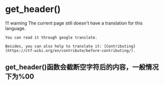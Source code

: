 # get_header()
!!! warning
    The current page still doesn't have a translation for this language.

    You can read it through google translate.

    Besides, you can also help to translate it: [Contributing](https://ctf-wiki.org/en/contribute/before-contributing/). 



## get_header()函数会截断空字符后的内容，一般情况下为%00



